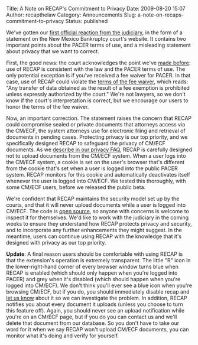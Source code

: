 Title: A Note on RECAP's Commitment to Privacy
Date: 2009-08-20 15:07
Author: recapthelaw
Category: Announcements
Slug: a-note-on-recaps-commitment-to-privacy
Status: published

We've gotten our [first official reaction from the
judiciary](http://www.nmcourt.fed.us/usbc/node/301), in the form of a
statement on the New Mexico Bankruptcy court's website. It contains two
important points about the PACER terms of use, and a misleading
statement about privacy that we want to correct.

First, the good news: the court acknowledges the point we've [made
before]({filename}/pages/recap/faq.md#public-records): use of RECAP is
consistent with the law and the PACER terms of use. The only potential
exception is if you've received a fee waiver for PACER. In that case,
use of RECAP could violate the [terms of the fee
waiver](http://pacer.uscourts.gov/documents/epa_feesched.pdf), which
reads: "Any transfer of data obtained as the result of a fee exemption
is prohibited unless expressly authorized by the court." We're not
lawyers, so we don't know if the court's interpretation is correct, but
we encourage our users to honor the terms of the fee waiver.

Now, an important correction. The statement raises the concern that
RECAP could compromise sealed or private documents that attorneys access
via the CM/ECF, the system attorneys use for electronic filing and
retrieval of documents in pending cases. Protecting privacy is our top
priority, and we specifically designed RECAP to safeguard the privacy of
CM/ECF documents. As we [describe
in our privacy FAQ]({filename}/pages/recap/faq.md#does-recap-upload-files-if-i-am-an-attorney-using-ecf),
RECAP is carefully designed not to upload documents from the CM/ECF
system. When a user logs into the CM/ECF system, a cookie is set on the
user's browser that's different from the cookie that's set when a user
is logged into the public PACER system. RECAP monitors for this cookie
and automatically deactivates itself whenever the user is logged into
CM/ECF. We tested this thoroughly, with some CM/ECF users, before we
released the public beta.

We're confident that RECAP maintains the security model set up by the
courts, and that it will never upload documents while a user is logged
into CM/ECF. The code is [open
source]({filename}/pages/recap/faq.md#is-recap-free-software), so anyone with
concerns is welcome to inspect it for themselves. We'd like to work with
the judiciary in the coming weeks to ensure they understand how RECAP
protects privacy and security, and to incorporate any further
enhancements they might suggest. In the meantime, users can continue
using RECAP with the knowledge that it's designed with privacy as our
top priority.

**Update**: A final reason users should be comfortable with using RECAP
is that the extension's operation is extremely transparent. The little
"R" icon in the lower-right-hand corner of every browser window turns
blue when RECAP is enabled (which should only happen when you're logged
into PACER) and grey when it's disabled (which should happen when you're
logged into CM/ECF). We don't think you'll ever see a blue icon when
you're browsing CM/ECF, but if you do, you should immediately disable
recap and [let us know]({filename}/pages/contact.md) about it so we can
investigate the problem. In addition, RECAP notifies you about every
document it uploads (unless you choose to turn this feature off). Again,
you should never see an upload notification while you're on an CM/ECF
page, but if you do you can contact us and we'll delete that document
from our database. So you don't have to take our word for it when we say
RECAP won't upload CM/ECF documents, you can monitor what it's doing and
verify for yourself.

